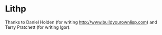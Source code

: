 # Lithp

Thanks to Daniel Holden (for writing http://www.buildyourownlisp.com) and Terry Pratchett (for writing Igor).